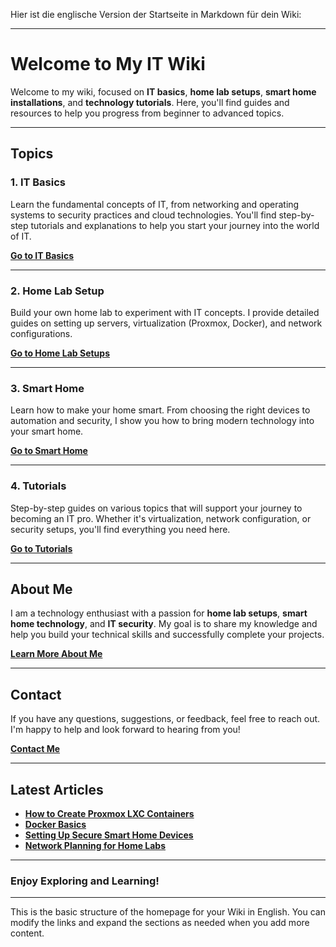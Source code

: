 Hier ist die englische Version der Startseite in Markdown für dein Wiki:

---

# Welcome to My IT Wiki

Welcome to my wiki, focused on **IT basics**, **home lab setups**, **smart home installations**, and **technology tutorials**. Here, you'll find guides and resources to help you progress from beginner to advanced topics.

---

## Topics

### 1. IT Basics
Learn the fundamental concepts of IT, from networking and operating systems to security practices and cloud technologies. You'll find step-by-step tutorials and explanations to help you start your journey into the world of IT.

**[Go to IT Basics](./it-basics)**

---

### 2. Home Lab Setup
Build your own home lab to experiment with IT concepts. I provide detailed guides on setting up servers, virtualization (Proxmox, Docker), and network configurations.

**[Go to Home Lab Setups](./home-lab)**

---

### 3. Smart Home
Learn how to make your home smart. From choosing the right devices to automation and security, I show you how to bring modern technology into your smart home.

**[Go to Smart Home](./smart-home)**

---

### 4. Tutorials
Step-by-step guides on various topics that will support your journey to becoming an IT pro. Whether it's virtualization, network configuration, or security setups, you'll find everything you need here.

**[Go to Tutorials](./tutorials)**

---

## About Me

I am a technology enthusiast with a passion for **home lab setups**, **smart home technology**, and **IT security**. My goal is to share my knowledge and help you build your technical skills and successfully complete your projects.

**[Learn More About Me](./about)**

---

## Contact

If you have any questions, suggestions, or feedback, feel free to reach out. I'm happy to help and look forward to hearing from you!

**[Contact Me](./contact)**

---

## Latest Articles

- **[How to Create Proxmox LXC Containers](./articles/proxmox-lxc)**
- **[Docker Basics](./articles/docker-basics)**
- **[Setting Up Secure Smart Home Devices](./articles/smart-home-security)**
- **[Network Planning for Home Labs](./articles/home-lab-networking)**

---

### Enjoy Exploring and Learning!

---

This is the basic structure of the homepage for your Wiki in English. You can modify the links and expand the sections as needed when you add more content.